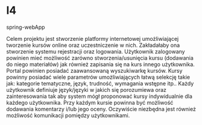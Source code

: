 # l4
spring-webApp

Celem projektu jest stworzenie
platformy internetowej umożliwiającej tworzenie kursów online oraz
uczestniczenie w nich. Zakładałaby ona stworzenie systemu rejestracji
oraz logowania. Użytkownik zalogowany powinien mieć możliwość zarówno
stworzenia/usunięcia kursu (dodawania do niego materiałów) jak również
zapisania się na kurs innego użytkownika. Portal powinien posiadać
zaawansowaną wyszukiwarkę kursów. Kursy powinny posiadać wiele
parametrów umożliwiających łatwą selekcję takie jak: kategorie
tematyczne, język, trudność, wymagania wstępne itp.. Każdy użytkownik
definiuje język/języki w jakich się porozumiewa oraz zainteresowania tak
aby system mógł proponować kursy indywidualnie dla każdego użytkownika.
Przy każdym kursie powinna być możliwość dodawania komentarzy i/lub jego
oceny. Oczywiście niezbędna jest również możliwość komunikacji pomiędzy
użytkownikami.
